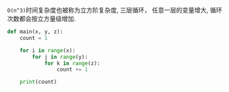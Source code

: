 `O(n^3)`时间复杂度也被称为立方阶复杂度, 
三层循环， 任意一层的变量增大, 循环次数都会按立方量级增加.   

```python
def main(x, y, z):
    count = 1

    for i in range(x):
        for j in range(y):
            for k in range(z):
                count += 1

    print(count)
```